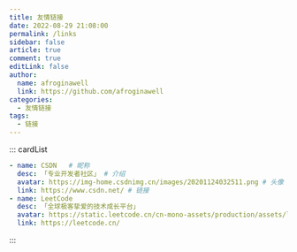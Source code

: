 ```yaml
---
title: 友情链接
date: 2022-08-29 21:08:00
permalink: /links
sidebar: false
article: true
comment: true
editLink: false
author:
  name: afroginawell
  link: https://github.com/afroginawell
categories:
  - 友情链接
tags:
  - 链接
---
```


<!--
普通卡片列表容器，可用于友情链接、项目推荐、古诗词展示等。
cardList 后面可跟随一个数字表示每行最多显示多少个，选值范围1~4，默认3。在小屏时会根据屏幕宽度减少每行显示数量。
-->
::: cardList

```yaml
- name: CSDN   # 昵称
  desc: 「专业开发者社区」 # 介绍
  avatar: https://img-home.csdnimg.cn/images/20201124032511.png # 头像
  link: https://www.csdn.net/ # 链接
- name: LeetCode
  desc: 「全球极客挚爱的技术成长平台」
  avatar: https://static.leetcode.cn/cn-mono-assets/production/assets/logo-dark-cn.c42314a8.svg
  link: https://leetcode.cn/
```
:::
